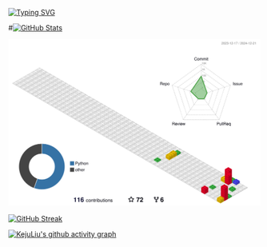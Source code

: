 [![Typing SVG](https://readme-typing-svg.demolab.com?font=&weight=500&size=30&pause=1000&color=000000&center=true&width=550&height=90&lines=%E9%9B%BB%E5%AD%90%E9%AD%94%E6%B3%95%E4%BD%BF%E3%80%81%E7%99%BB%E5%A0%B4%EF%BC%81;%E3%82%B6%E3%83%BB%E3%83%AF%E3%83%BC%E3%83%AB%E3%83%89+%E3%80%81%E3%82%B6%E3%83%BB%E3%83%AF%E3%83%BC%E3%83%AB%E3%83%89%E3%81%AF;%E9%9B%BB%E5%AD%90%E9%AD%94%E6%B3%95%E4%BD%BF%E3%81%AE%E4%BB%A3%E5%BD%B9%E3%81%A7%E3%81%82%E3%82%8A%E3%80%81;%E9%AB%98%E5%BC%B7%E5%BA%A6%E3%81%AE%E3%83%91%E3%83%AF%E3%83%BC%E3%81%A8%E3%82%B9%E3%83%94%E3%83%BC%E3%83%89%E3%80%81;%E6%99%82%E9%96%93%E5%81%9C%E6%AD%A2%E3%81%AB%E3%82%88%E3%82%8A%E6%88%A6%E9%97%98%E3%82%92%E6%9C%89%E5%88%A9%E3%81%AB%E9%80%B2%E3%82%81%E3%82%8B%E3%80%82)](https://git.io/typing-svg)

#[![GitHub Stats](https://github-readme-stats.zohan.tech/api?username=KejuLiu&show_icons=true&hide=contribs,prs&include_all_commits=true&bg_color=30,fcb590,e46454&title_color=fff&text_color=fff&icon_color=fff)](https://github.com/KejuLiu)

![typing_profile_svg](profile-3d-contrib/profile-gitblock.svg)

[![GitHub Streak](https://streak-stats.demolab.com?user=KejuLiu&theme=github-light&exclude_days=Sun%2CMon%2CTue%2CWed%2CThu%2CFri%2CSat)](https://git.io/streak-stats)

[![KejuLiu's github activity graph](https://github-readme-activity-graph.vercel.app/graph?username=kejuLiu&theme=github-light)](https://github.com/ashutosh00710/github-readme-activity-graph)










